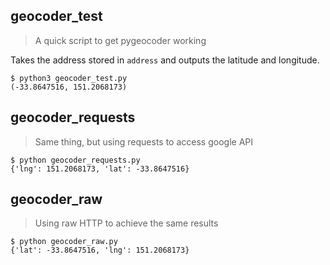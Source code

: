 ## geocoder_test
> A quick script to get pygeocoder working

Takes the address stored in `address` and outputs the latitude and longitude.

```
$ python3 geocoder_test.py
(-33.8647516, 151.2068173)
```


## geocoder_requests
> Same thing, but using requests to access google API

```
$ python geocoder_requests.py
{'lng': 151.2068173, 'lat': -33.8647516}
```


## geocoder_raw
> Using raw HTTP to achieve the same results

```
$ python geocoder_raw.py
{'lat': -33.8647516, 'lng': 151.2068173}
```